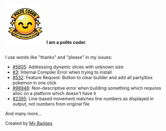 <img src="https://github.com/my-badges/my-badges/blob/master/badges/polite-coder/polite-coder.png?raw=true" alt="I am a polite coder." title="I am a polite coder." width="128">
<strong>I am a polite coder.</strong>
<br><br>

I use words like "thanks" and "please" in my issues:

- <a href="https://github.com/rust-lang/rust-clippy/issues/5605">#5605</a>: Addressing dynamic slices with unknown size
- <a href="https://github.com/MarioSchwalbe/homebrew-gcc-musl-cross/issues/3">#3</a>: Internal Compiler Error when trying to install
- <a href="https://github.com/diballesteros/nuzlocke/issues/532">#532</a>: Feature Request: Button to clear builder and add all party/box pokemon in one click
- <a href="https://github.com/rust-lang/rust/issues/98948">#98948</a>: Non-descriptive error when building something which requires alloc on a platform which doesn't have it
- <a href="https://github.com/sharkdp/bat/issues/2395">#2395</a>: Line-based movement matches line numbers as displayed in output, not numbers from original file

 And many more...


Created by <a href="https://github.com/my-badges/my-badges">My Badges</a>